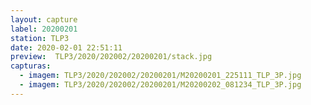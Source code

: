 ```yaml
---
layout: capture
label: 20200201
station: TLP3
date: 2020-02-01 22:51:11
preview:  TLP3/2020/202002/20200201/stack.jpg
capturas:
  - imagem: TLP3/2020/202002/20200201/M20200201_225111_TLP_3P.jpg
  - imagem: TLP3/2020/202002/20200201/M20200202_081234_TLP_3P.jpg
---
```

